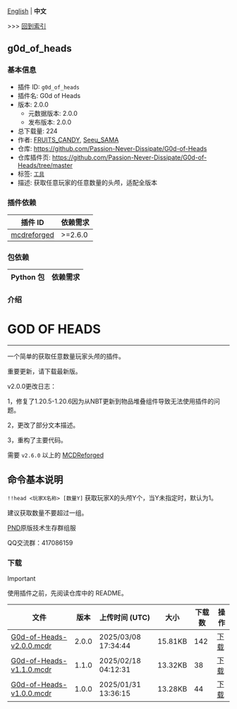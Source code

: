 [English](readme.md) | **中文**

\>\>\> [回到索引](/readme-zh_cn.md)

## g0d_of_heads

### 基本信息

- 插件 ID: `g0d_of_heads`
- 插件名: G0d of Heads
- 版本: 2.0.0
  - 元数据版本: 2.0.0
  - 发布版本: 2.0.0
- 总下载量: 224
- 作者: [FRUITS_CANDY](https://github.com/FRUITS-CANDY), [Seeu_SAMA](https://github.com/SeeU-SAMA)
- 仓库: https://github.com/Passion-Never-Dissipate/G0d-of-Heads
- 仓库插件页: https://github.com/Passion-Never-Dissipate/G0d-of-Heads/tree/master
- 标签: [`工具`](/labels/tool/readme-zh_cn.md)
- 描述: 获取任意玩家的任意数量的头颅，适配全版本

### 插件依赖

| 插件 ID | 依赖需求 |
| --- | --- |
| [mcdreforged](https://github.com/Fallen-Breath/MCDReforged) | \>=2.6.0 |

### 包依赖

| Python 包 | 依赖需求 |
| --- | --- |

### 介绍

# GOD OF HEADS
---------
一个简单的获取任意数量玩家头颅的插件。

重要更新，请下载最新版。

v2.0.0更改日志：

1，修复了1.20.5-1.20.6因为从NBT更新到物品堆叠组件导致无法使用插件的问题。

2，更改了部分文本描述。

3，重构了主要代码。

需要 `v2.6.0` 以上的 [MCDReforged](https://github.com/Fallen-Breath/MCDReforged)

## 命令基本说明

`!!head <玩家X名称> [数量Y]` 获取玩家X的头颅Y个，当Y未指定时，默认为1。

建议获取数量不要超过一组。

[PND](https://github.com/orgs/Passion-Never-Dissipate/repositories)原版技术生存群组服

QQ交流群：417086159









### 下载

> [!IMPORTANT]
> 使用插件之前，先阅读仓库中的 README。

| 文件 | 版本 | 上传时间 (UTC) | 大小 | 下载数 | 操作 |
| --- | --- | --- | --- | --- | --- |
| [G0d-of-Heads-v2.0.0.mcdr](https://github.com/Passion-Never-Dissipate/G0d-of-Heads/releases/tag/2.0.0) | 2.0.0 | 2025/03/08 17:34:44 | 15.81KB | 142 | [下载](https://github.com/Passion-Never-Dissipate/G0d-of-Heads/releases/download/2.0.0/G0d-of-Heads-v2.0.0.mcdr) |
| [G0d-of-Heads-v1.1.0.mcdr](https://github.com/Passion-Never-Dissipate/G0d-of-Heads/releases/tag/1.1.0) | 1.1.0 | 2025/02/18 04:12:31 | 13.32KB | 38 | [下载](https://github.com/Passion-Never-Dissipate/G0d-of-Heads/releases/download/1.1.0/G0d-of-Heads-v1.1.0.mcdr) |
| [G0d-of-Heads-v1.0.0.mcdr](https://github.com/Passion-Never-Dissipate/G0d-of-Heads/releases/tag/1.0.0) | 1.0.0 | 2025/01/31 13:36:15 | 13.28KB | 44 | [下载](https://github.com/Passion-Never-Dissipate/G0d-of-Heads/releases/download/1.0.0/G0d-of-Heads-v1.0.0.mcdr) |

